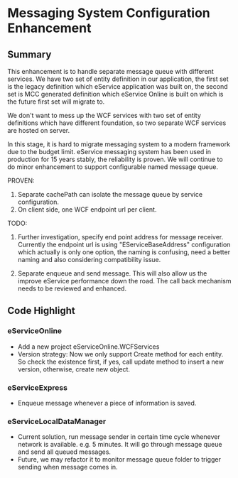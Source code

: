 # Messaging System Configuration Enhancement 



## Summary

This enhancement is to handle separate message queue with different services. We have two set of entity definition in our application, the first set is the legacy definition which eService application was built on, the second set is MCC generated definition which eService Online is built on which is the future first set will migrate to.

We don't want to mess up the WCF services with two set of entity definitions which have different foundation, so two separate WCF services are hosted on server. 

In this stage, it is hard to migrate messaging system to a modern framework due to the budget limit. eService messaging system has been used in production for 15 years stably, the reliability is proven. We will continue to do minor enhancement to support configurable named message queue.



PROVEN:

1. Separate cachePath can isolate the message queue by service configuration. 
2. On client side, one WCF endpoint url per client.



TODO:



1. Further investigation, specify end point address for message receiver. Currently the endpoint url is using "EServiceBaseAddress" configuration which actually is only one option,  the naming is confusing, need a better naming and also considering compatibility issue.

2. Separate enqueue and send message. This will also allow us the improve eService performance down the road. The call back mechanism needs to be reviewed and enhanced.

## Code Highlight



### eServiceOnline

- Add a new project eServiceOnline.WCFServices
- Version strategy:  Now we only support Create method for each entity. So check the existence first, if yes, call update method to insert a new version, otherwise, create new object.



### eServiceExpress

- Enqueue message whenever a piece of information is saved.



### eServiceLocalDataManager

- Current solution, run message sender in certain time cycle whenever network is available. e.g. 5 minutes.  It will go through message queue  and send all queued messages.
- Future, we may refactor it to monitor message queue folder to trigger sending when message comes in.